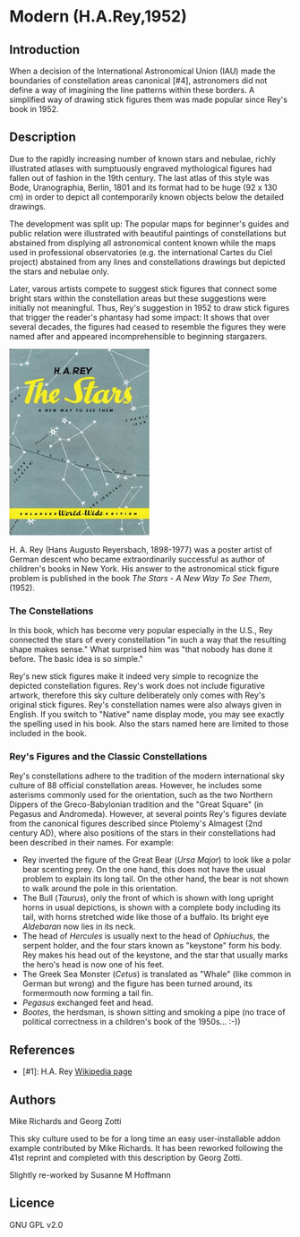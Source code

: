# Modern (H.A.Rey,1952)

## Introduction

When a decision of the International Astronomical Union (IAU) made the boundaries of constellation areas canonical [#4], astronomers did not define a way of imagining the line patterns within these borders. A simplified way of drawing stick figures them was made popular since Rey's book in 1952.

## Description

Due to the rapidly increasing number of known stars and nebulae, richly illustrated atlases with sumptuously engraved mythological figures had fallen out of fashion in the 19th century. The last atlas of this style was Bode, Uranographia, Berlin, 1801 and its format had to be huge (92 x 130 cm) in order to depict all contemporarily known objects below the detailed drawings.

The development was split up: The popular maps for beginner's guides and public relation were illustrated with beautiful paintings of constellations but abstained from displying all astronomical content known while the maps used in professional observatories (e.g. the international Cartes du Ciel project) abstained from any lines and constellations drawings but depicted the stars and nebulae only.

Later, varous artists compete to suggest stick figures that connect some bright stars within the constellation areas but these suggestions were initially not meaningful. Thus, Rey's suggestion in 1952 to draw stick figures that trigger the reader's phantasy had some impact: It shows that over several decades, the figures had ceased to resemble the figures they were named after and appeared incomprehensible to beginning stargazers.

![Rey Cover](Rey_cover.webp)

H. A. Rey (Hans Augusto Reyersbach, 1898-1977) was a poster artist of German descent who became extraordinarily successful as author of children's books in New York. His answer to the astronomical stick figure problem is published in the book _The Stars - A New Way To See Them_, (1952).

### The Constellations

In this book, which has become very popular especially in the U.S., Rey connected the stars of every constellation "in such a way that the resulting shape makes sense." What surprised him was "that nobody has done it before. The basic idea is so simple."

Rey's new stick figures make it indeed very simple to recognize the depicted constellation figures. Rey's work does not include figurative artwork, therefore this sky culture deliberately only comes with Rey's original stick figures. Rey's constellation names were also always given in English. If you switch to "Native" name display mode, you may see exactly the spelling used in his book. Also the stars named here are limited to those included in the book.

### Rey's Figures and the Classic Constellations

Rey's constellations adhere to the tradition of the modern international sky culture of 88 official constellation areas. However, he includes some asterisms commonly used for the orientation, such as the two Northern Dippers of the Greco-Babylonian tradition and the "Great Square" (in Pegasus and Andromeda). However, at several points Rey's figures deviate from the canonical figures described since Ptolemy's Almagest (2nd century AD), where also positions of the stars in their constellations had been described in their names. For example:

 * Rey inverted the figure of the Great Bear (_Ursa Major_) to look like a polar bear scenting prey. On the one hand, this does not have the usual problem to explain its long tail. On the other hand, the bear is not shown to walk around the pole in this orientation.
 * The Bull (_Taurus_), only the front of which is shown with long upright horns in usual depictions, is shown with a complete body including its tail, with horns stretched wide like those of a buffalo. Its bright eye _Aldebaran_ now lies in its neck.
 * The head of _Hercules_ is usually next to the head of _Ophiuchus_, the serpent holder, and the four stars known as "keystone" form his body. Rey makes his head out of the keystone, and the star that usually marks the hero's head is now one of his feet.
 * The Greek Sea Monster (_Cetus_) is translated as "Whale" (like common in German but wrong) and the figure has been turned around, its formermouth now forming a tail fin.
 * _Pegasus_ exchanged feet and head.
 * _Bootes_, the herdsman, is shown sitting and smoking a pipe (no trace of political correctness in a children's book of the 1950s... :-))

## References

 - [#1]: H.A. Rey [Wikipedia page](http://en.wikipedia.org/wiki/H._A._Rey)

## Authors

Mike Richards and Georg Zotti

This sky culture used to be for a long time an easy user-installable addon example contributed by Mike Richards. It has been reworked following the 41st reprint and completed with this description by Georg Zotti.

Slightly re-worked by Susanne M Hoffmann

## Licence

GNU GPL v2.0
